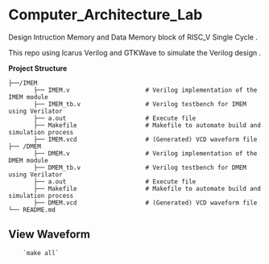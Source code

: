   # Computer_Architecture_Lab

Design Intruction Memory and Data Memory block of RISC_V Single Cycle .

This repo using Icarus Verilog and GTKWave to simulate the Verilog design .

  **Project Structure**
 ```/RISCV_Single_Cycle
├──/IMEM
        ├── IMEM.v                     # Verilog implementation of the IMEM module
        ├── IMEM_tb.v                  # Verilog testbench for IMEM using Verilator
        ├── a.out                      # Execute file
        ├── Makefile                   # Makefile to automate build and simulation process
        ├── IMEM.vcd                   # (Generated) VCD waveform file
├── /DMEM
        ├── DMEM.v                     # Verilog implementation of the DMEM module
        ├── DMEM_tb.v                  # Verilog testbench for DMEM using Verilator
        ├── a.out                      # Execute file
        ├── Makefile                   # Makefile to automate build and simulation process
        ├── DMEM.vcd                   # (Generated) VCD waveform file
└── README.md
```

  ## View Waveform ##
        `make all`
  
